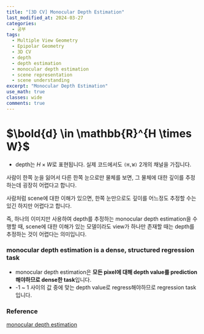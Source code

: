 ```yaml
---
title: "[3D CV] Monocular Depth Estimation"
last_modified_at: 2024-03-27
categories:
  - 공부
tags:
  - Multiple View Geometry
  - Epipolar Geometry
  - 3D CV
  - depth
  - depth estimation
  - monocular depth estimation
  - scene representation
  - scene understanding
excerpt: "Monocular Depth Estimation"
use_math: true
classes: wide
comments: true
---
```


# $\bold{d} \in \mathbb{R}^{H \times W}$

- depth는 $H \times W$로 표현됩니다. 실제 코드에서도 `(H,W)` 2개의 채널을 가집니다.

사람이 한쪽 눈을 잃어서 다른 한쪽 눈으로만 물체를 보면, 그 물체에 대한 깊이를 추정하는데 굉장히 어렵다고 합니다.

사람처럼 scene에 대한 이해가 있으면, 한쪽 눈만으로도 깊이를 어느정도 추정할 수는 있긴 하지만 어렵다고 합니다.

즉, 하나의 이미지만 사용하여 depth를 추정하는 monocular depth estimation을 수행할 때, scene에 대한 이해가 있는 모델이라도 view가 하나만 존재할 때는 depth를 추정하는 것이 어렵다는 의미입니다.

### monocular depth estimation is a dense, structured regression task

- monocular depth estimation은 **모든 pixel에 대해 depth value를 prediction해야하므로 dense한 task**입니다.
- -1 ~ 1 사이의 값 중에 맞는 depth value로 regress해야하므로 regression task입니다.


### Reference
[monocular depth estimation](https://www.youtube.com/live/WoiI_Pn9yHw?si=TWAW4JpuLppNH5I9)
